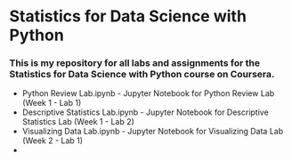 # Statistics for Data Science with Python
### This is my repository for all labs and assignments for the Statistics for Data Science with Python course on Coursera.

- Python Review Lab.ipynb - Jupyter Notebook for Python Review Lab (Week 1 - Lab 1)
- Descriptive Statistics Lab.ipynb - Jupyter Notebook for Descriptive Statistics Lab (Week 1 - Lab 2)
- Visualizing Data Lab.ipynb - Jupyter Notebook for Visualizing Data Lab (Week 2 - Lab 1)
- 
